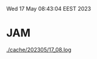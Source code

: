 Wed 17 May 08:43:04 EEST 2023
# JAM
<a href='./cache/202305/17_08.log'>./cache/202305/17_08.log</a>
